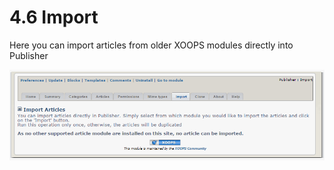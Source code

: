 # 4.6 Import

Here you can import articles from older XOOPS modules directly into Publisher

![](../assets/import1.png)